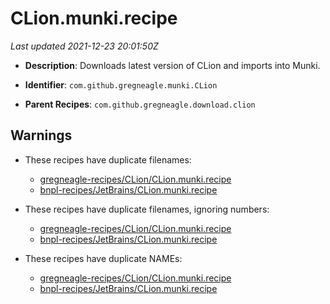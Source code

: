 # CLion.munki.recipe

_Last updated 2021-12-23 20:01:50Z_

- **Description**: Downloads latest version of CLion and imports into Munki.

- **Identifier**: `com.github.gregneagle.munki.CLion`

- **Parent Recipes**: `com.github.gregneagle.download.clion`


## Warnings

- These recipes have duplicate filenames:
    - [gregneagle-recipes/CLion/CLion.munki.recipe](/autopkg-dupe-tracker/gregneagle-recipes/CLion/CLion.munki.recipe)
    - [bnpl-recipes/JetBrains/CLion.munki.recipe](/autopkg-dupe-tracker/bnpl-recipes/JetBrains/CLion.munki.recipe)

- These recipes have duplicate filenames, ignoring numbers:
    - [gregneagle-recipes/CLion/CLion.munki.recipe](/autopkg-dupe-tracker/gregneagle-recipes/CLion/CLion.munki.recipe)
    - [bnpl-recipes/JetBrains/CLion.munki.recipe](/autopkg-dupe-tracker/bnpl-recipes/JetBrains/CLion.munki.recipe)

- These recipes have duplicate NAMEs:
    - [gregneagle-recipes/CLion/CLion.munki.recipe](/autopkg-dupe-tracker/gregneagle-recipes/CLion/CLion.munki.recipe)
    - [bnpl-recipes/JetBrains/CLion.munki.recipe](/autopkg-dupe-tracker/bnpl-recipes/JetBrains/CLion.munki.recipe)